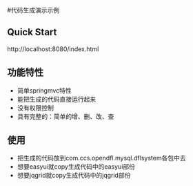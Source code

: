#代码生成演示示例

## Quick Start
http://localhost:8080/index.html  


## 功能特性
* 简单springmvc特性
* 能把生成的代码直接运行起来
* 没有权限控制
* 具有完整的：简单的增、删、改、查

## 使用
* 把生成的代码放到com.ccs.opendfl.mysql.dflsystem各包中去
* 想要easyui就copy生成代码中的easyui部份
* 想要jqgrid就copy生成代码中的jqgrid部份